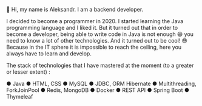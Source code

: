 👋 Hi, my name is Aleksandr. I am a backend developer.

I decided to become a programmer in 2020. I started learning the Java programming language and I liked it. But it turned out that in order to become a developer, being able to write code in Java is not enough 😄 you need to know a lot of other technologies. And it turned out to be cool! 😎 Because in the IT sphere it is impossible to reach the ceiling, here you always have to learn and develop.

The stack of technologies that I have mastered at the moment (to a greater or lesser extent) :

●	Java
●	HTML, CSS
●	MySQL
●	JDBC, ORM Hibernate
●	Multithreading, ForkJoinPool
●	Redis, MongoDB
●	Docker
●	REST API
●	Spring Boot
●	Thymeleaf

